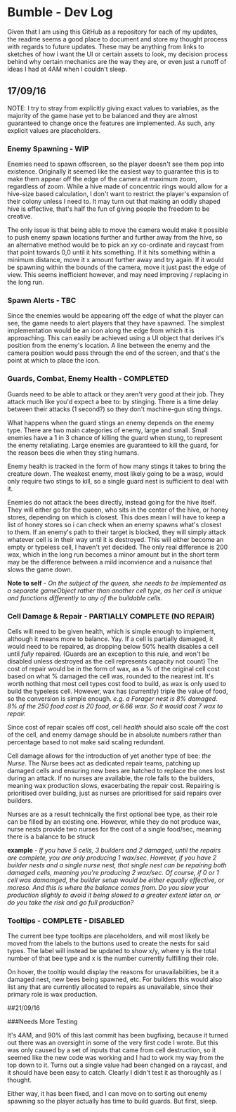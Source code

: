 # Bumble - Dev Log

Given that I am using this GitHub as a repository for each of my updates, the readme seems a good place to document and store my thought process with regards to future updates. These may be anything from links to sketches of how i want the UI or certain assets to look, my decision process behind why certain mechanics are the way they are, or even just a runoff of ideas I had at 4AM when I couldn't sleep. 

## 17/09/16

NOTE: I try to stray from explicitly giving exact values to variables, as the majority of the game hase yet to be balanced and they are almost guaranteed to change once the features are implemented. As such, any explicit values are placeholders.

### Enemy Spawning - WIP
Enemies need to spawn offscreen, so the player doesn't see them pop into existence. Originally it seemed like the easiest way to guarantee this is to make them appear off the edge of the camera at maximum zoom, regardless of zoom. While a hive made of concentric rings would allow for a hive-size based calculation, I don't want to restrict the player's expansion of their colony unless I need to. It may turn out that making an oddly shaped hive is effective, that's half the fun of giving people the freedom to be creative.

The only issue is that being able to move the camera would make it possible to push enemy spawn locations further and further away from the hive, so an alternative method would be to pick an xy co-ordinate and raycast from that point towards 0,0 until it hits something. If it hits something within a minimum distance, move it x amount further away and try again. If it would be spawning within the bounds of the camera, move it just past the edge of view. This seems inefficient however, and may need improving / replacing in the long run.

### Spawn Alerts - TBC

Since the enemies would be appearing off the edge of what the player can see, the game needs to alert players that they have spawned. The simplest implementation would be an icon along the edge from which it is approaching. This can easily be achieved using a UI object that derives it's position from the enemy's location. A line between the enemy and the camera position would pass through the end of the screen, and that's the point at which to place the icon.

### Guards, Combat, Enemy Health - COMPLETED

Guards need to be able to attack or they aren't very good at their job. They attack much like you'd expect a bee to: by stinging. There is a time delay between their attacks (1 second?) so they don't machine-gun sting things.

What happens when the guard stings an enemy depends on the enemy type. There are two main categories of enemy, large and small. Small enemies have a 1 in 3 chance of killing the guard when stung, to represent the enemy retaliating. Large enemies are guaranteed to kill the guard, for the reason bees die when they sting humans.

Enemy health is tracked in the form of how many stings it takes to bring the creature down. The weakest enemy, most likely going to be a wasp, would only require two stings to kill, so a single guard nest is sufficient to deal with it.

Enemies do not attack the bees directly, instead going for the hive itself. They will either go for the queen, who sits in the center of the hive, or honey stores, depending on which is closest. This does mean I will have to keep a list of honey stores so i can check when an enemy spawns what's closest to them. If an enemy's path to their target is blocked, they will simply attack whatever cell is in their way until it is destroyed. This will either become an empty or typeless cell, I haven't yet decided. The only real difference is 200 wax, which in the long run becomes a minor amount but in the short term may be the difference between a mild inconvience and a nuisance that slows the game down.

  **Note to self** - *On the subject of the queen, she needs to be implemented as a separate gameObject rather than another cell type, as her cell is unique and functions differently to any of the buildable cells.*
  
### Cell Damage & Repair - PARTIALLY COMPLETE (NO REPAIR)
Cells will need to be given health, which is simple enough to implement, although it means more to balance. Yay. If a cell is partially damaged, it would need to be repaired, as dropping below 50% health disables a cell until *fully* repaired. (Guards are an exception to this rule, and won't be disabled unless destroyed as the cell represents capacity not count) The cost of repair would be in the form of wax, as a % of the original cell cost based on what % damaged the cell was, rounded to the nearest int. It's worth nothing that most cell types cost food to build, as wax is only used to build the typeless cell. However, wax has (currently) triple the value of food, so the conversion is simple enough. *e.g. a Forager nest is 8% damaged. 8% of the 250 food cost is 20 food, or 6.66 wax. So it would cost 7 wax to repair.*
  
Since cost of repair scales off cost, cell *health* should also scale off the cost of the cell, and enemy damage should be in absolute numbers rather than percentage based to not make said scaling redundant.

Cell damage allows for the introduction of yet another type of bee: *the Nurse*. The Nurse bees act as dedicated repair teams, patching up damaged cells and ensuring new bees are hatched to replace the ones lost during an attack. If no nurses are available, the role falls to the builders, meaning wax production slows, exacerbating the repair cost. Repairing is prioritised over building, just as nurses are prioritised for said repairs over builders.
  
Nurses are as a result technically the first optional bee type, as their role can be filled by an existing one. However, while they do not produce wax, nurse nests provide two nurses for the cost of a single food/sec, meaning there is a balance to be struck

**example** - *If you have 5 cells, 3 builders and 2 damaged, until the repairs are complete, you are only producing 1 wax/sec. However, if you have 2 builder nests and a single nurse nest, that single nest can be repairing both damaged cells, meaning you're producing 2 wax/sec. Of course, if 0 or 1 cell was damamged, the builder setup would be either equally effective, or moreso. And this is where the balance comes from. Do you slow your production slightly to avoid it being slowed to a greater extent later on, or do you take the risk and go full production?*

### Tooltips - COMPLETE - DISABLED

The current bee type tooltips are placeholders, and will most likely be moved from the labels to the buttons used to create the nests for said types. The label will instead be updated to show x/y, where y is the total number of that bee type and x is the number currently fulfilling their role.

On hover, the tooltip would display the reasons for unavailabilities, be it a damaged nest, new bees being spawned, etc. For builders this would also list any that are currently allocated to repairs as unavailable, since their primary role is wax production.

##21/09/16

###Needs More Testing

It's 4AM, and 90% of this last commit has been bugfixing, because it turned out there was an oversight in some of the very first code I wrote. But this was only caused by a set of inputs that came from cell destruction, so it seemed like the new code was working and I had to work my way from the top down to it. Turns out a single value had been changed on a raycast, and it should have been easy to catch. Clearly I didn't test it as thoroughly as I thought.

Either way, it has been fixed, and I can move on to sorting out enemy spawning so the player actually has time to build guards. But first, sleep.
